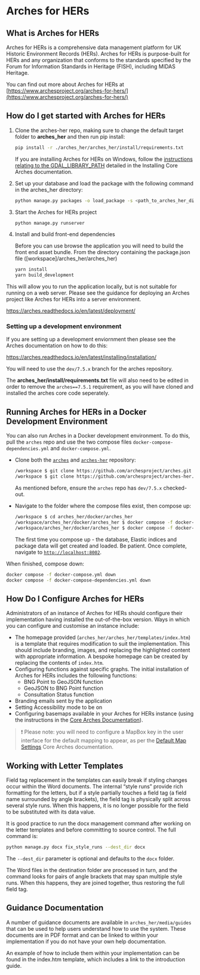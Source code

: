 # Arches for HERs

## What is Arches for HERs

Arches for HERs is a comprehensive data management platform for UK Historic Environment Records (HERs). Arches for HERs is purpose-built for HERs and any organization that conforms to the standards specified by the Forum for Information Standards in Heritage (FISH), including MIDAS Heritage.

You can find out more about Arches for HERs at [https://www.archesproject.org/arches-for-hers/](https://www.archesproject.org/arches-for-hers/)

## How do I get started with Arches for HERs

1. Clone the arches-her repo, making sure to change the default target folder to **arches_her** and then run pip install:

   ```bash
   pip install -r ./arches_her/arches_her/install/requirements.txt
   ```

   If you are installing Arches for HERs on Windows, follow the [instructions relating to the GDAL_LIBRARY_PATH](https://arches.readthedocs.io/en/latest/installing/installation/#common-errors) detailed in the Installing Core Arches documentation.  

1. Set up your database and load the package with the following command in the arches_her directory:

   ```bash
   python manage.py packages -o load_package -s <path_to_arches_her_directory>/arches_her/arches_her/pkg -db -y
   ```

1. Start the Arches for HERs project

   ```bash
   python manage.py runserver
   ```

1. Install and build front-end dependencies

   Before you can use browse the application you will need to build the front end asset bundle. From the directory containing the package.json file ([workspace]/arches_her/arches_her)

   ```bash
   yarn install
   yarn build_development
   ```

This will allow you to run the application locally, but is not suitable for running on a web server. Please see the guidance for deploying an Arches project like Arches for HERs into a server environment.

   https://arches.readthedocs.io/en/latest/deployment/

### Setting up a development environment

If you are setting up a development enviornment then please see the Arches documentation on how to do this:

   https://arches.readthedocs.io/en/latest/installing/installation/

You will need to use the `dev/7.5.x` branch for the arches repository.

The **arches_her/install/requirements.txt** file will also need to be edited in order to remove the `arches==7.5.1` requirement, as you will have cloned and installed the arches core code seperately.

## Running Arches for HERs in a Docker Development Environment

You can also run Arches in a Docker development environment. To do this, pull the `arches` repo and use the two compose files `docker-compose-dependencies.yml` and `docker-compose.yml`.

- Clone both the [`arches`](https://github.com/archesproject/arches.git) and  [`arches-her`](https://github.com/archesproject/arches-her.git) repository:

  ```bash
  /workspace $ git clone https://github.com/archesproject/arches.git
  /workspace $ git clone https://github.com/archesproject/arches-her.git arches_her
  ```

  As mentioned before, ensure the `arches` repo has `dev/7.5.x` checked-out.

- Navigate to the folder where the compose files exist, then compose up:

  ```bash
  /workspace $ cd arches_her/docker/arches_her
  /workspace/arches_her/docker/arches_her $ docker compose -f docker-compose-dependencies.yml up -d
  /workspace/arches_her/docker/arches_her $ docker compose -f docker-compose.yml up -d
  ```

  The first time you compose up - the database, Elastic indices and package data will get created and loaded. Be patient. Once complete, navigate to [`http://localhost:8002`](http://localhost:8002). 

When finished, compose down:

  ```bash
  docker compose -f docker-compose.yml down
  docker compose -f docker-compose-dependencies.yml down
  ```

## How Do I Configure Arches for HERs

Administrators of an instance of Arches for HERs should configure their implementation having installed the out-of-the-box version.  Ways in which you can configure and customise an instance include:

- The homepage provided (`arches_her/arches_her/templates/index.htm`) is a template that requires modification to suit the implementation. This should include branding, images, and replacing the highlighted content with appropriate information. A bespoke homepage can be created by replacing the contents of `index.htm`.
- Configuring functions against specific graphs.  The initial installation of Arches for HERs includes the following functions:
    - BNG Point to GeoJSON function
    - GeoJSON to BNG Point function
    - Consultation Status function
- Branding emails sent by the application
- Setting Accessibility mode to be on
- Configuring basemaps available in your Arches for HERs instance (using the instructions in the [Core Arches Documentation](https://arches.readthedocs.io/en/latest/administering/managing-map-layers/#basemaps-and-overlays)).

>❗️ Please note: you will need to configure a MapBox key in the user interface for the default mapping to appear, as per the [Default Map Settings](https://arches.readthedocs.io/en/latest/configuring/arches-system-settings/#default-map-settings) Core Arches documentation.

## Working with Letter Templates

Field tag replacement in the templates can easily break if styling changes occur within the Word documents. The internal &ldquo;style runs&rdquo; provide rich formatting for the letters, but if a style partially touches a field tag (a field name surrounded by angle brackets), the field tag is physically split across several style runs. When this happens, it is no longer possible for the field to be substituted with its data value.

It is good practice to run the docx management command after working on the letter templates and before committing to source control. The full command is:

```bash
python manage.py docx fix_style_runs --dest_dir docx
```

The `--dest_dir` parameter is optional and defaults to the `docx` folder.

The Word files in the destination folder are processed in turn, and the command looks for pairs of angle brackets that may span multiple style runs. When this happens, they are joined together, thus restoring the full field tag.

## Guidance Documentation

A number of guidance documents are available in `arches_her/media/guides` that can be used to help users understand how to use the system. These documents are in PDF format and can be linked to within your implementation if you do not have your own help documentation.

An example of how to include them within your implementation can be found in the index.htm template, which includes a link to the introduction guide.